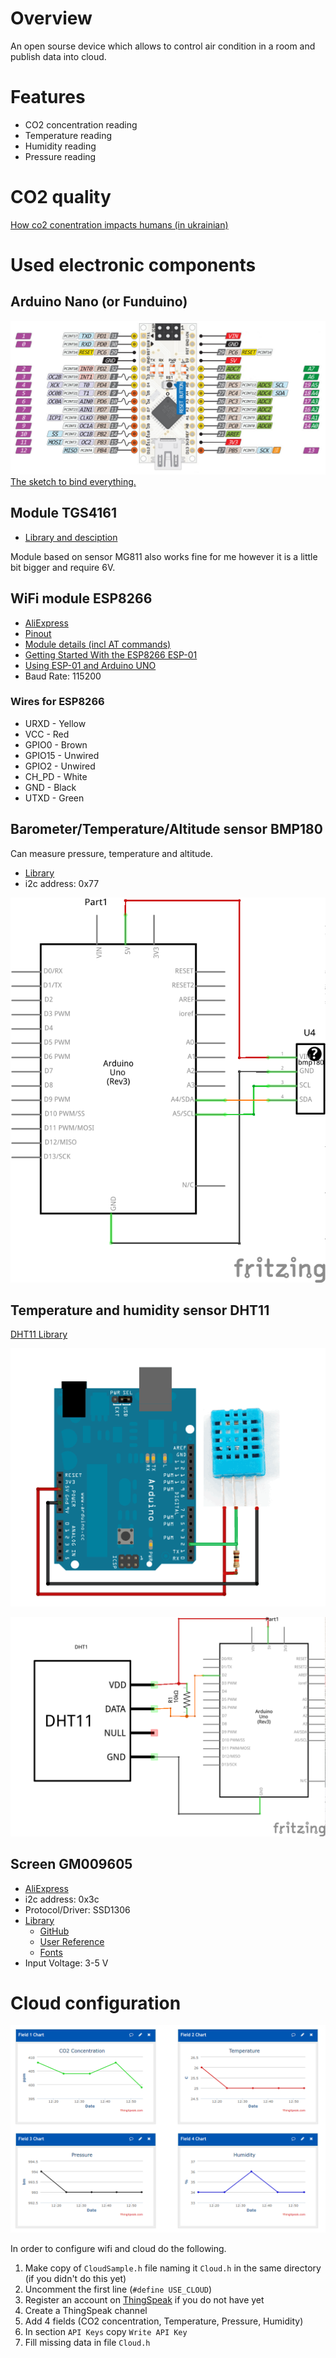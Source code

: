 # Overview

An open sourse device which allows to control air condition in a room and publish data into cloud.

# Features

 * CO2 concentration reading
 * Temperature reading
 * Humidity reading
 * Pressure reading

# CO2 quality
[How co2 conentration impacts humans (in ukrainian)](https://docs.google.com/document/d/1l87kJx1lqZpuicVIvCt-TA4aJeTVuhVo9qCxow-L0lQ/edit?usp=sharing)

# Used electronic components

## Arduino Nano (or Funduino)

![Arduino Nano](Images/nano.jpg)
[The sketch to bind everything.](Firmwares/AirOk/AirOk.ino)

## Module TGS4161

  * [Library and desciption](https://github.com/solvek/CO2Sensor)

  Module based on sensor MG811 also works fine for me however it is a little bit bigger and require 6V.

##  WiFi module ESP8266

 * [AliExpress](https://www.aliexpress.com/item/ESP8266-Serial-Wireless-WIFI-Module-Transceiver-Send-Receive-LWIP-AP-STA/32229052791.html?spm=2114.13010608.0.90.mKvlhC)
 * [Pinout](Images/esp8266/ESP8266-Serial-Wireless-WIFI-Module-Transceiver-Send--Receive-Module.jpg)
 * [Module details (incl AT commands)](https://www.itead.cc/wiki/ESP8266_Serial_WIFI_Module)
 * [Getting Started With the ESP8266 ESP-01](http://www.instructables.com/id/Getting-Started-With-the-ESP8266-ESP-01/?ALLSTEPS)
 * [Using ESP-01 and Arduino UNO](http://www.instructables.com/id/Using-ESP-01-and-Arduino-UNO/?ALLSTEPS)
 * Baud Rate: 115200

### Wires for ESP8266

 * URXD - Yellow
 * VCC - Red
 * GPIO0 - Brown
 * GPIO15 - Unwired
 * GPIO2 - Unwired
 * CH_PD - White
 * GND - Black
 * UTXD - Green

## Barometer/Temperature/Altitude sensor BMP180

Can measure pressure, temperature and altitude.

* [Library](https://github.com/sparkfun/BMP180_Breakout_Arduino_Library)
* i2c address: 0x77

![BMP180 wiring](Images/bmp180_schem.png)

## Temperature and humidity sensor DHT11

[DHT11 Library](https://github.com/adafruit/DHT-sensor-library)

![DHT11 Module photo](Images/weather_dhtwiring.gif)

![DHT11 wiring](Images/dht11_schem.png)

## Screen GM009605

* [AliExpress](https://www.aliexpress.com/item/Free-shipping-1Pcs-128X64-Blue-OLED-LCD-LED-Display-Module-For-Arduino-0-96-I2C-IIC/32658340632.html?spm=2114.13010608.0.65.Ul6GyN)
* i2c address: 0x3c
* Protocol/Driver: SSD1306
* [Library](https://www.tindie.com/products/upgradeindustries/128x64-blue-i2c-oled-display-096-inch/)
  - [GitHub](https://github.com/olikraus/u8glib)
  - [User Reference](https://github.com/olikraus/u8glib/wiki/userreference)
  - [Fonts](https://github.com/olikraus/u8glib/wiki/fontgroup)
* Input Voltage: 3-5 V

# Cloud configuration

![Arduino Nano](Images/ThingSpeakAirok.png)

In order to configure wifi and cloud do the following.

 1. Make copy of `CloudSample.h` file naming it `Cloud.h` in the same directory (if you didn't do this yet)
 2. Uncomment the first line (`#define USE_CLOUD`)
 3. Register an account on [ThingSpeak](thingspeak.com) if you do not have yet
 4. Create a ThingSpeak channel
 5. Add 4 fields (CO2 concentration, Temperature, Pressure, Humidity)
 6. In section `API Keys` copy `Write API Key`
 7. Fill missing data in file `Cloud.h`


